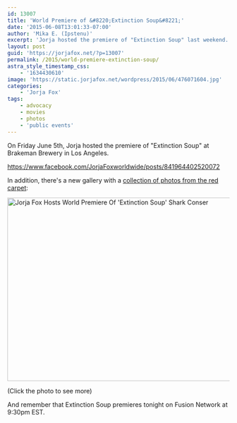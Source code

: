 ```yaml
---
id: 13007
title: 'World Premiere of &#8220;Extinction Soup&#8221;'
date: '2015-06-08T13:01:33-07:00'
author: 'Mika E. (Ipstenu)'
excerpt: 'Jorja hosted the premiere of "Extinction Soup" last weekend.'
layout: post
guid: 'https://jorjafox.net/?p=13007'
permalink: /2015/world-premiere-extinction-soup/
astra_style_timestamp_css:
    - '1634430610'
image: 'https://static.jorjafox.net/wordpress/2015/06/476071604.jpg'
categories:
    - 'Jorja Fox'
tags:
    - advocacy
    - movies
    - photos
    - 'public events'
---
```


On Friday June 5th, Jorja hosted the premiere of "Extinction Soup" at Brakeman Brewery in Los Angeles.

https://www.facebook.com/JorjaFoxworldwide/posts/841964402520072

In addition, there's a new gallery with a <a href="https://jorjafox.net/gallery/pub/animals/20150605-brew/">collection of photos from the red carpet</a>:

<a href="https://jorjafox.net/gallery/pub/animals/20150605-brew/"><img src="//jfo-static.net/wordpress/2015/06/4760716041.jpg" alt="Jorja Fox Hosts World Premiere Of &#039;Extinction Soup&#039; Shark Conser" width="594" height="416" class="aligncenter size-full wp-image-13009" /></a>

(Click the photo to see more)

And remember that Extinction Soup premieres tonight on Fusion Network at 9:30pm EST.